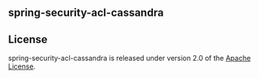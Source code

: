 ## spring-security-acl-cassandra



## License
spring-security-acl-cassandra is released under version 2.0 of the [Apache License][].

[Apache License]: http://www.apache.org/licenses/LICENSE-2.0
